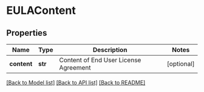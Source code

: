 # EULAContent

## Properties
Name | Type | Description | Notes
------------ | ------------- | ------------- | -------------
**content** | **str** | Content of End User License Agreement | [optional] 

[[Back to Model list]](../README.md#documentation-for-models) [[Back to API list]](../README.md#documentation-for-api-endpoints) [[Back to README]](../README.md)

